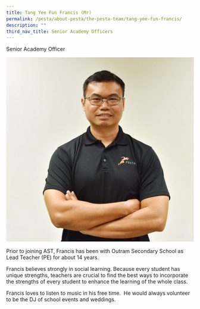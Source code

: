 ```yaml
---
title: Tang Yee Fun Francis (Mr)
permalink: /pesta/about-pesta/the-pesta-team/tang-yee-fun-francis/
description: ""
third_nav_title: Senior Academy Officers
---
```

Senior Academy Officer

![](/images/francis%203.JPG)

Prior to joining AST, Francis has been with Outram Secondary School as Lead Teacher (PE) for about 14 years.  

Francis believes strongly in social learning. Because every student has unique strengths, teachers are crucial to find the best ways to incorporate the strengths of every student to enhance the learning of the whole class.

Francis loves to listen to music in his free time.&nbsp; He would always volunteer to be the DJ of school events and weddings.